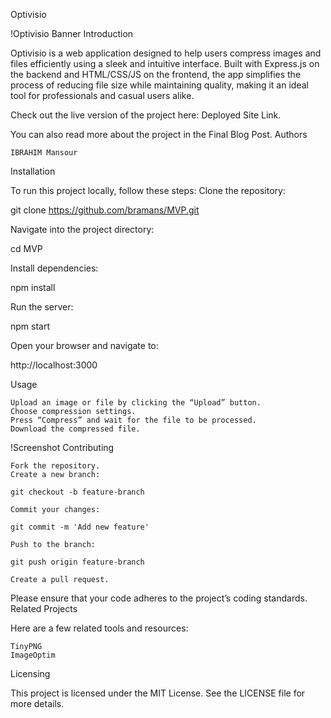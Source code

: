 Optivisio

!Optivisio Banner
Introduction

Optivisio is a web application designed to help users compress images and files efficiently using a sleek and intuitive interface. Built with Express.js on the backend and HTML/CSS/JS on the frontend, the app simplifies the process of reducing file size while maintaining quality, making it an ideal tool for professionals and casual users alike.

Check out the live version of the project here: Deployed Site Link.

You can also read more about the project in the Final Blog Post.
Authors

    IBRAHIM Mansour

Installation

To run this project locally, follow these steps:
Clone the repository:

git clone https://github.com/bramans/MVP.git

Navigate into the project directory:

cd MVP

Install dependencies:

npm install

Run the server:

npm start

Open your browser and navigate to:

http://localhost:3000

Usage

    Upload an image or file by clicking the “Upload” button.
    Choose compression settings.
    Press “Compress” and wait for the file to be processed.
    Download the compressed file.

!Screenshot
Contributing

    Fork the repository.
    Create a new branch:

    git checkout -b feature-branch

    Commit your changes:

    git commit -m 'Add new feature'

    Push to the branch:

    git push origin feature-branch

    Create a pull request.

Please ensure that your code adheres to the project’s coding standards.
Related Projects

Here are a few related tools and resources:

    TinyPNG
    ImageOptim

Licensing

This project is licensed under the MIT License. See the LICENSE file for more details.
